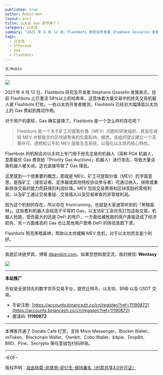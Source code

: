```yaml
---
published: true
author: Robin Wen
layout: post
title: 以太坊 Gas 突然降了？
category: 以太坊
summary: "2021 年 4 月 12 日，Flashbots 研究及开发者 Stephane Gosselin 发推表示，目前 Flashbots 上已激活 58％以上的哈希率，这意味着大量交易中的抢先交易机器人被 Flashbots 打败。一些以太坊开发者推测，Flashbots 已经对大幅降低以太坊上的 Gas 费起到推动作用。Flashbots 是一个关于矿工可提取价值（MEV）问题的研发组织，其旨在减轻 MEV 对智能合约区块链带来的负面影响，据悉，该组织提议建立一个无需许可、透明和公平的 MEV 提取生态系统，以强化以太坊的核心特性。Flashbots 照亮黑暗森林，帮助以太坊缓解 MEV 危机，对于以太坊而言是个利好。"
tags:
  - 以太坊
  - Ethereum
  - Gas
  - Flashbots
---
```


`文/Robin`

***

![](https://cdn.dbarobin.com/gicfd5g.png)

2021 年 4 月 12 日，Flashbots 研究及开发者 Stephane Gosselin 发推表示，目前 Flashbots 上已激活 58％以上的哈希率，这意味着大量交易中的抢先交易机器人被 Flashbots 打败。一些以太坊开发者推测，Flashbots 已经对大幅降低以太坊上的 Gas 费起到推动作用。

对于用户的感知，Gas 确实是降了。Flashbots 是一个怎么样的存在呢？

> Flashbots 是一个关于矿工可提取价值（MEV）问题的研发组织，其旨在减轻 MEV 对智能合约区块链带来的负面影响，据悉，该组织提议建立一个无需许可、透明和公平的 MEV 提取生态系统，以强化以太坊的核心特性。

Flashbots 的机制会对以太坊上专门用于抢先交易的机器人（简称 PGA 机器人，意即最优 Gas 费竞拍「Priority Gas Auctions」机器人）进行攻击，导致大量该类机器人被关闭。这也直接导致了 Gas 降低。

这里提到一个很重要的概念，那就是 MEV。矿工可提取价值（MEV）的字面意思，是指矿工（或验证者、定序器或其他特权协议参与者）可通过纳入、排除或重新排序交易的能力而获得的利润价值。MEV 包括交易费用和区块奖励的常规利润，以及矿工通过交易重组、交易插入以及交易审查的非常规利润。

因为这个机制的存在，所以存在 frontrunning，也就是大家通常听到的「黑暗森林」。这些套利机器人会给高于平常的 Gas，以太坊矿工会优先打包这些交易。机器人抢跑，受伤最大的还是 DeFi 的用户，一方面给被抢跑的用户直接造成了经济损失，另一方面推高的 Gas 也让其他用户使用 DeFi 的体验急剧下滑。

Flashbots 照亮黑暗森林，帮助以太坊缓解 MEV 危机，对于以太坊而言是个利好。

***

我是区块链罗宾，博客 [dbarobin.com](https://dbarobin.com/)。如果您想和我交流，我的微信: **Wentasy**

![](https://cdn.dbarobin.com/v4yywe2.png)

***

**本站推广**

币安是全球领先的数字货币交易平台，提供比特币、以太坊、BNB 以及 USDT 交易。

* 币安注册: [https://accounts.binancezh.co/cn/register/?ref=11190872](https://accounts.binancezh.co/cn/register/?ref=11190872)
* 邀请码: **11190872**

***

本博客开通了 Donate Cafe 打赏，支持 Mixin Messenger、Blockin Wallet、imToken、Blockchain Wallet、Ownbit、Cobo Wallet、bitpie、DropBit、BRD、Pine、Secrypto 等任意钱包扫码转账。

<center>
    <div class="--donate-button"
         data-button-id="f8b9df0d-af9a-460d-8258-d3f435445075"
    ></div>
</center>

***

–EOF–

版权声明：[自由转载-非商用-非衍生-保持署名（创意共享4.0许可证）](http://creativecommons.org/licenses/by-nc-nd/4.0/deed.zh)